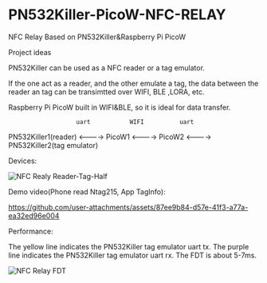 # PN532Killer-PicoW-NFC-RELAY
NFC Relay Based on PN532Killer&amp;Raspberry Pi PicoW

Project ideas

PN532Killer can be used as a NFC reader or a tag emulator.

If the one act as a reader, and the other emulate a tag, the data between the reader an tag can be transimtted over WIFI, BLE ,LORA, etc.

Raspberry Pi PicoW built in WIFI&BLE, so it is ideal for data transfer.

                       uart           WIFI          uart
PN532Killer1(reader) <----> PicoW1 <----> PicoW2 <----> PN532Killer2(tag emulator)

Devices:

![NFC Realy Reader-Tag-Half](https://github.com/user-attachments/assets/d9af2d87-4cbf-48e2-94da-98c631ce651d)


Demo video(Phone read Ntag215, App TagInfo):

https://github.com/user-attachments/assets/87ee9b84-d57e-41f3-a77a-ea32ed96e004

Performance:

The yellow line indicates the PN532Killer tag emulator uart tx.
The purple line indicates the PN532Killer tag emulator uart rx.
The FDT is about 5-7ms.

![NFC Relay FDT](https://github.com/user-attachments/assets/8385b77c-8824-4429-8d64-7ab47a677f41)
